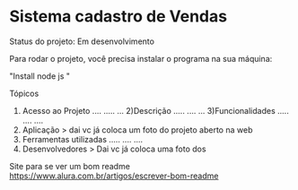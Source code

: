 # Sistema cadastro de Vendas
Status do projeto: Em desenvolvimento

Para rodar o projeto, você precisa instalar o programa na sua máquina:

"Install node js "


Tópicos
1) Acesso ao Projeto
.... ..... ... 
2)Descrição
..... .... ...
3)Funcionalidades
..... .... ....
4) Aplicação  > dai vc já coloca um foto do projeto aberto na web
5) Ferramentas utilizadas
..... .... ....
6) Desenvolvedores > Dai vc já coloca uma foto dos 

Site para se ver um bom readme
https://www.alura.com.br/artigos/escrever-bom-readme

